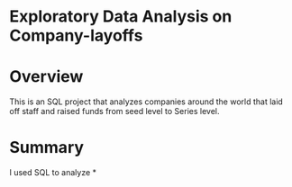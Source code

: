 # Exploratory Data Analysis on Company-layoffs
# Overview
This is an SQL project that analyzes companies around the world that laid off staff and raised funds from seed level to Series level.
# Summary
I used SQL to analyze
*


